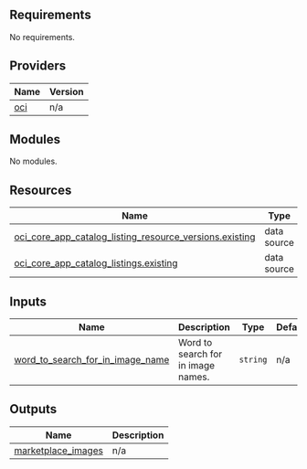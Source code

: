## Requirements

No requirements.

## Providers

| Name | Version |
|------|---------|
| <a name="provider_oci"></a> [oci](#provider\_oci) | n/a |

## Modules

No modules.

## Resources

| Name | Type |
|------|------|
| [oci_core_app_catalog_listing_resource_versions.existing](https://registry.terraform.io/providers/oracle/oci/latest/docs/data-sources/core_app_catalog_listing_resource_versions) | data source |
| [oci_core_app_catalog_listings.existing](https://registry.terraform.io/providers/oracle/oci/latest/docs/data-sources/core_app_catalog_listings) | data source |

## Inputs

| Name | Description | Type | Default | Required |
|------|-------------|------|---------|:--------:|
| <a name="input_word_to_search_for_in_image_name"></a> [word\_to\_search\_for\_in\_image\_name](#input\_word\_to\_search\_for\_in\_image\_name) | Word to search for in image names. | `string` | n/a | yes |

## Outputs

| Name | Description |
|------|-------------|
| <a name="output_marketplace_images"></a> [marketplace\_images](#output\_marketplace\_images) | n/a |
